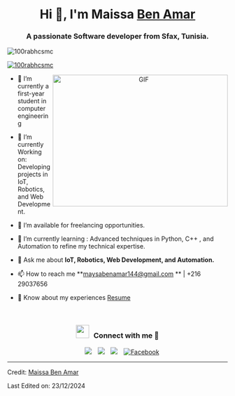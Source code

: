 <h1 align="center">Hi 👋, I'm Maissa <a href="https://100rabhcsmc.github.io/Me.io/" target="blank">
Ben Amar</a></h1>
<h3 align="center">A passionate Software developer from Sfax, Tunisia. </h3>

<p align="left"> <img src="https://komarev.com/ghpvc/?username=100rabhcsmc&label=Profile%20views&color=0e75b6&style=flat" alt="100rabhcsmc" /> </p>

<p align="left"> <a href="https://twitter.com/100rabhcsmc" target="blank"><img src="https://img.shields.io/twitter/follow/100rabhcsmc?logo=twitter&style=for-the-badge" alt="100rabhcsmc" /></a> </p>

<a target="_blank" align="center">
  <img align="right" top="500" height="300" width="400" alt="GIF" src="https://media.giphy.com/media/SWoSkN6DxTszqIKEqv/giphy.gif">
</a>

- 🔭 I’m currently a first-year student in computer engineering 

- 🌱 I’m currently Working on: Developing projects in IoT, Robotics, and Web Development.

- 🤝 I’m available for freelancing opportunities.

- 🌱 I’m currently learning : Advanced techniques in Python, C++ , and Automation to refine my technical expertise.

- 💬 Ask me about **IoT, Robotics, Web Development, and Automation.**

- 📫 How to reach me **maysabenamar144@gmail.com ** | +216 29037656 

- 📄 Know about my experiences <a href="https://github.com/Mayssa12329" target="blank">Resume</a>
<br/>
<h3 align="center" > <img src="https://media.giphy.com/media/iY8CRBdQXODJSCERIr/giphy.gif" width="30" height="30" style="margin-right: 10px;">Connect with me 🤝 </h3>

<p align="center">

 <div align="center"  class="icons-social" style="margin-left: 10px;">
        <a style="margin-left: 10px;"  target="_blank" href="https://www.linkedin.com/in/maissa-ben-amar-930a08255/">
			<img src="https://img.icons8.com/doodle/40/000000/linkedin--v2.png"></a>
        <a style="margin-left: 10px;" target="_blank" href="https://github.com/Mayssa12329">
		<img src="https://img.icons8.com/doodle/40/000000/github--v1.png"></a>
        <a style="margin-left: 10px;" target="_blank" href="https://www.instagram.com/maissa.benamar.9/">
			<img src="https://img.icons8.com/doodle/40/000000/instagram-new--v2.png"></a>
  <a style="margin-left: 10px;" target="_blank" href="https://www.facebook.com/maissa.benamar.9/">
    <img src="https://img.icons8.com/doodle/40/000000/facebook-new.png" alt="Facebook"></a>
      </div>

</p>

---

Credit: [Maissa Ben Amar](https://www.linkedin.com/in/maissa-ben-amar-930a08255/)

Last Edited on: 23/12/2024
